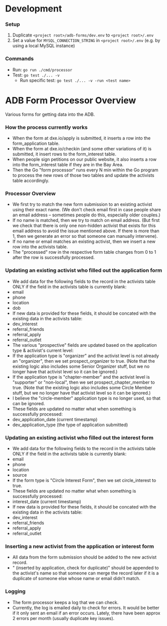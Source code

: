 # Development
### Setup
1. Duplicate `<project root>/adb-forms/dev.env` to `<project root>/.env`
2. Set a value for `MYSQL_CONNECTION_STRING` in `<project root>/.env` (e.g. by using a local MySQL instance)

### Commands
- Run: `go run ./cmd/processor`
- Test: `go test ./... -v`
	- Run specific test: `go test ./... -v -run <test name>`


# ADB Form Processor Overview
Various forms for getting data into the ADB.

### How the process currently works
- When the form at dxe.io/apply is submitted, it inserts a row into the form_application table.
- When the form at dxe.io/checkin (and some other variations of it) is submitted, it insert rows to the form_interest table.
- When people sign petitions on our public website, it also inserts a row into the form_interest table if they are in the Bay Area.
- Then the Go "form processor" runs every N min within the Go program to process the new rows of those two tables and update the activists table accordingly.

### Processor Overview
- We first try to match the new form submission to an existing activist using their exact name. (We don't check email first in case people share an email address – sometimes people do this, especially older couples.)
- If no name is matched, then we try to match on email address. (But first we check that there is only one non-hidden activist that exists for this email address to avoid the issue mentioned above. If there is more than 1, then we generate an error so that someone can manually intervene).
- If no name or email matches an existing activist, then we insert a new row into the activists table.
- The "processed" row in the respective form table changes from 0 to 1 after the row is successfully processed.

### Updating an existing activist who filled out the application form
- We add data for the following fields to the record in the activists table ONLY if the field in the activists table is currently blank:
 - email
 - phone
 - location
 - dob
- If new data is provided for these fields, it should be concated with the existing data in the activists table:
 - dev_interest
 - referral_friends
 - referral_apply
 - referral_outlet
- The various "prospective" fields are updated based on the application type & activist's current level:
 - If the application type is "organizer" and the activist level is not already an "organizer", then we set prospect_organizer to true. (Note that the existing logic also includes some Senior Organizer stuff, but we no longer have that activist level so it can be ignored.)
 - If the application type is "chapter-member" and the activist level is "supporter" or "non-local", then we set prospect_chapter_member to true. (Note that the existing logic also includes some Circle Member stuff, but we no longer have that activist level so it can be ignored.)
 - I believe the "circle-member" application type is no longer used, so that can be ignored.
- These fields are updated no matter what when something is successfully processed:
 - dev_application_date (current timestamp)
 - dev_application_type (the type of application submitted)

### Updating an existing activist who filled out the interest form
- We add data for the following fields to the record in the activists table ONLY if the field in the activists table is currently blank:
 - email
 - phone
 - location
 - source
- If the form type is "Circle Interest Form", then we set circle_interest to true.
- These fields are updated no matter what when something is successfully processed:
 - interest_date (current timestamp)
- If new data is provided for these fields, it should be concated with the existing data in the activists table:
 - dev_interest
 - referral_friends
 - referral_apply
 - referral_outlet

### Inserting a new activist from the application or interest form
- All data from the form submission should be added to the new activist record.
- " (inserted by application, check for duplicate)" should be appended to the activist's name so that someone can merge the record later if it is a duplicate of someone else whose name or email didn't match.

### Logging
- The form processor keeps a log that we can check.
- Currently, the log is emailed daily to check for errors. It would be better if it only sent an email if an error occurs. Lately, there have been approx 2 errors per month (usually duplicate key issues).
